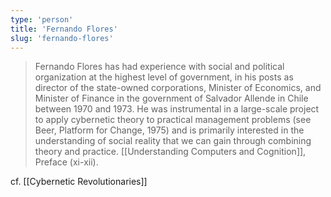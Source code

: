 ```yaml
---
type: 'person'
title: 'Fernando Flores'
slug: 'fernando-flores'
---
```


> Fernando Flores has had experience with social and political organization at the highest level of government, in his posts as director of the state-owned corporations, Minister of Economics, and Minister of Finance in the government of Salvador Allende in Chile between 1970 and 1973. He was instrumental in a large-scale project to apply cybernetic theory to practical management problems (see Beer, Platform for Change, 1975) and is primarily interested in the understanding of social reality that we can gain through combining theory and practice.
> 	[[Understanding Computers and Cognition]], Preface (xi-xii).

cf. [[Cybernetic Revolutionaries]]